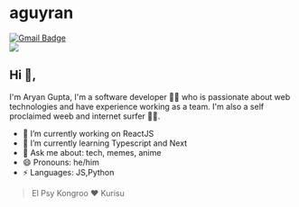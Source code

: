 # aguyran

[![Gmail Badge](https://img.shields.io/badge/-aguyran@outlook.com-c14438?style=flat-square&logo=Gmail&logoColor=white&link=mailto:aguyran@outlook.com)](mailto:aguyran@outlook.com)
<br/>
<img src="https://c.tenor.com/rK3k9EgLkhEAAAAC/steins-gate.gif" />
## Hi 👋, 
I'm Aryan Gupta, I'm a software developer 👨‍💻 who is passionate about web technologies and have experience working as a team. I'm also a self proclaimed weeb and internet surfer 
🏄‍♂️. 

- 🔭 I’m currently working on ReactJS
- 🌱 I’m currently learning Typescript and Next
- 💬 Ask me about: tech, memes, anime
- 😄 Pronouns: he/him
-  ⚡ Languages: JS,Python


> El Psy Kongroo ❤ Kurisu
